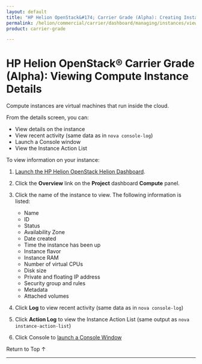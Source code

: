 ```yaml
---
layout: default
title: "HP Helion OpenStack&#174; Carrier Grade (Alpha): Creating Instances"
permalink: /helion/commercial/carrier/dashboard/managing/instances/view/
product: carrier-grade

---
```

<!--UNDER REVISION-->

<script>

function PageRefresh {
onLoad="window.refresh"
}

PageRefresh();

</script>

<!--
<p style="font-size: small;"> <a href="/helion/commercial/carrier/ga1/install/">&#9664; PREV</a> | <a href="/helion/commercial/carrier/ga1/install-overview/">&#9650; UP</a> | <a href="/helion/commercial/carrier/ga1/">NEXT &#9654;</a></p> 
-->

# HP Helion OpenStack&#174; Carrier Grade (Alpha): Viewing Compute Instance Details

Compute instances are virtual machines that run inside the cloud.

From the details screen, you can:

* View details on the instance
* View recent activity (same data as in `nova console-log`)
* Launch a Console window
* View the Instance Action List

To view information on your instance:

1. [Launch the HP Helion OpenStack Helion Dashboard](/helion/openstack/carrier/dashboard/login/).

2. Click the **Overview** link on the **Project** dashboard **Compute** panel.

3. Click the name of the instance to view. The following information is listed:

	* Name
	* ID
	* Status
	* Availability Zone
	* Date created
	* Time the instance has been up
	* Instance flavor
	* Instance RAM
	* Number of virtual CPUs
	* Disk size
	* Private and floating IP address
	* Security group and rules
	* Metadata
	* Attached volumes

4. Click **Log** to view recent activity (same data as in `nova console-log`)

5. Click **Action Log** to view the Instance Action List (same output as `nova instance-action-list`)

6. Click Console to [launch a Console Window](/helion/commercial/carrier/dashboard/managing/instances/console/)


<a href="#top" style="padding:14px 0px 14px 0px; text-decoration: none;"> Return to Top &#8593; </a>


----
